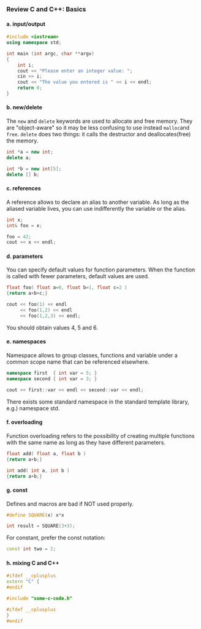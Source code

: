 
### Review C and C++: Basics

#### a. input/output

``` c++
#include <iostream>
using namespace std;

int main (int argc, char **argv)
{
    int i;
    cout << "Please enter an integer value: ";
    cin >> i;
    cout << "The value you entered is " << i << endl;
    return 0;
}
```

#### b. new/delete

The `new` and `delete` keywords are used to allocate and free memory.
They are \"object-aware\" so it may be less confusing to use instead `malloc`and `free`. `delete` does two things: it calls the destructor and deallocates(free) the memory.

``` c++
int *a = new int;
delete a;

int *b = new int[5];
delete [] b;
```

#### c. references

A reference allows to declare an alias to another variable. As long as the aliased variable lives, you can use indifferently the variable or the alias.

``` c++
int x;
int& foo = x;

foo = 42;
cout << x << endl;
```

#### d. parameters

You can specify default values for function parameters. When the function is called with fewer parameters, default values are used.

``` c++
float foo( float a=0, float b=1, float c=2 )
{return a+b+c;}

cout << foo(1) << endl
     << foo(1,2) << endl
     << foo(1,2,3) << endl;
```

You should obtain values 4, 5 and 6.

#### e. namespaces

Namespace allows to group classes, functions and variable under a common scope name that can be referenced elsewhere.

``` c++
namespace first  { int var = 5; }
namespace second { int var = 3; }

cout << first::var << endl << second::var << endl;
```

There exists some standard namespace in the standard template library, e.g.) namespace std.

#### f. overloading

Function overloading refers to the possibility of creating multiple functions with the same name as long as they have different parameters.

``` c++
float add( float a, float b )
{return a+b;}

int add( int a, int b )
{return a+b;}
```

#### g. const 

Defines and macros are bad if NOT used properly.

``` c++
#define SQUARE(x) x*x

int result = SQUARE(3+3);
```

For constant, prefer the const notation:

``` c++
const int two = 2;
```

#### h. mixing C and C++

``` c++
#ifdef __cplusplus
extern "C" {
#endif

#include "some-c-code.h"

#ifdef __cplusplus
}
#endif
```

